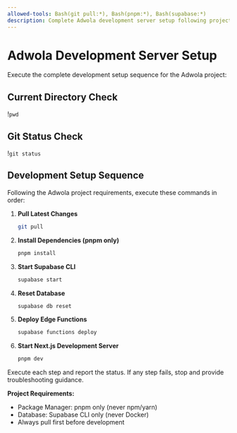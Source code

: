 ```yaml
---
allowed-tools: Bash(git pull:*), Bash(pnpm:*), Bash(supabase:*)
description: Complete Adwola development server setup following project requirements
---
```


# Adwola Development Server Setup

Execute the complete development setup sequence for the Adwola project:

## Current Directory Check
!`pwd`

## Git Status Check
!`git status`

## Development Setup Sequence

Following the Adwola project requirements, execute these commands in order:

1. **Pull Latest Changes**
   ```bash
   git pull
   ```

2. **Install Dependencies (pnpm only)**
   ```bash
   pnpm install
   ```

3. **Start Supabase CLI**
   ```bash
   supabase start
   ```

4. **Reset Database**
   ```bash
   supabase db reset
   ```

5. **Deploy Edge Functions**
   ```bash
   supabase functions deploy
   ```

6. **Start Next.js Development Server**
   ```bash
   pnpm dev
   ```

Execute each step and report the status. If any step fails, stop and provide troubleshooting guidance.

**Project Requirements:**
- Package Manager: pnpm only (never npm/yarn)
- Database: Supabase CLI only (never Docker)
- Always pull first before development
